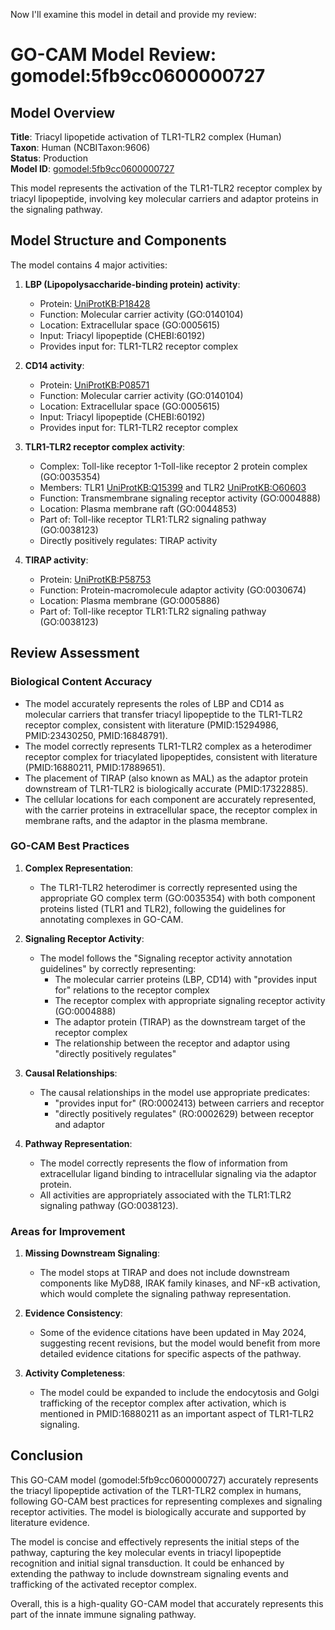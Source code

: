 Now I'll examine this model in detail and provide my review:

# GO-CAM Model Review: gomodel:5fb9cc0600000727

## Model Overview

**Title**: Triacyl lipopetide activation of TLR1-TLR2 complex (Human)  
**Taxon**: Human (NCBITaxon:9606)  
**Status**: Production  
**Model ID**: [gomodel:5fb9cc0600000727](https://bioregistry.io/go.model:5fb9cc0600000727)

This model represents the activation of the TLR1-TLR2 receptor complex by triacyl lipopeptide, involving key molecular carriers and adaptor proteins in the signaling pathway.

## Model Structure and Components

The model contains 4 major activities:

1. **LBP (Lipopolysaccharide-binding protein) activity**:
   - Protein: [UniProtKB:P18428](https://bioregistry.io/uniprot:P18428)
   - Function: Molecular carrier activity (GO:0140104)
   - Location: Extracellular space (GO:0005615)
   - Input: Triacyl lipopeptide (CHEBI:60192)
   - Provides input for: TLR1-TLR2 receptor complex

2. **CD14 activity**:
   - Protein: [UniProtKB:P08571](https://bioregistry.io/uniprot:P08571)
   - Function: Molecular carrier activity (GO:0140104)
   - Location: Extracellular space (GO:0005615)
   - Input: Triacyl lipopeptide (CHEBI:60192)
   - Provides input for: TLR1-TLR2 receptor complex

3. **TLR1-TLR2 receptor complex activity**:
   - Complex: Toll-like receptor 1-Toll-like receptor 2 protein complex (GO:0035354)
   - Members: TLR1 [UniProtKB:Q15399](https://bioregistry.io/uniprot:Q15399) and TLR2 [UniProtKB:O60603](https://bioregistry.io/uniprot:O60603)
   - Function: Transmembrane signaling receptor activity (GO:0004888)
   - Location: Plasma membrane raft (GO:0044853)
   - Part of: Toll-like receptor TLR1:TLR2 signaling pathway (GO:0038123)
   - Directly positively regulates: TIRAP activity

4. **TIRAP activity**:
   - Protein: [UniProtKB:P58753](https://bioregistry.io/uniprot:P58753)
   - Function: Protein-macromolecule adaptor activity (GO:0030674)
   - Location: Plasma membrane (GO:0005886)
   - Part of: Toll-like receptor TLR1:TLR2 signaling pathway (GO:0038123)

## Review Assessment

### Biological Content Accuracy

- The model accurately represents the roles of LBP and CD14 as molecular carriers that transfer triacyl lipopeptide to the TLR1-TLR2 receptor complex, consistent with literature (PMID:15294986, PMID:23430250, PMID:16848791).
- The model correctly represents TLR1-TLR2 complex as a heterodimer receptor complex for triacylated lipopeptides, consistent with literature (PMID:16880211, PMID:17889651).
- The placement of TIRAP (also known as MAL) as the adaptor protein downstream of TLR1-TLR2 is biologically accurate (PMID:17322885).
- The cellular locations for each component are accurately represented, with the carrier proteins in extracellular space, the receptor complex in membrane rafts, and the adaptor in the plasma membrane.

### GO-CAM Best Practices

1. **Complex Representation**:
   - The TLR1-TLR2 heterodimer is correctly represented using the appropriate GO complex term (GO:0035354) with both component proteins listed (TLR1 and TLR2), following the guidelines for annotating complexes in GO-CAM.

2. **Signaling Receptor Activity**:
   - The model follows the "Signaling receptor activity annotation guidelines" by correctly representing:
     - The molecular carrier proteins (LBP, CD14) with "provides input for" relations to the receptor complex
     - The receptor complex with appropriate signaling receptor activity (GO:0004888)
     - The adaptor protein (TIRAP) as the downstream target of the receptor complex
     - The relationship between the receptor and adaptor using "directly positively regulates"

3. **Causal Relationships**:
   - The causal relationships in the model use appropriate predicates:
     - "provides input for" (RO:0002413) between carriers and receptor
     - "directly positively regulates" (RO:0002629) between receptor and adaptor

4. **Pathway Representation**:
   - The model correctly represents the flow of information from extracellular ligand binding to intracellular signaling via the adaptor protein.
   - All activities are appropriately associated with the TLR1:TLR2 signaling pathway (GO:0038123).

### Areas for Improvement

1. **Missing Downstream Signaling**:
   - The model stops at TIRAP and does not include downstream components like MyD88, IRAK family kinases, and NF-κB activation, which would complete the signaling pathway representation.

2. **Evidence Consistency**:
   - Some of the evidence citations have been updated in May 2024, suggesting recent revisions, but the model would benefit from more detailed evidence citations for specific aspects of the pathway.

3. **Activity Completeness**:
   - The model could be expanded to include the endocytosis and Golgi trafficking of the receptor complex after activation, which is mentioned in PMID:16880211 as an important aspect of TLR1-TLR2 signaling.

## Conclusion

This GO-CAM model (gomodel:5fb9cc0600000727) accurately represents the triacyl lipopeptide activation of the TLR1-TLR2 complex in humans, following GO-CAM best practices for representing complexes and signaling receptor activities. The model is biologically accurate and supported by literature evidence.

The model is concise and effectively represents the initial steps of the pathway, capturing the key molecular events in triacyl lipopeptide recognition and initial signal transduction. It could be enhanced by extending the pathway to include downstream signaling events and trafficking of the activated receptor complex.

Overall, this is a high-quality GO-CAM model that accurately represents this part of the innate immune signaling pathway.